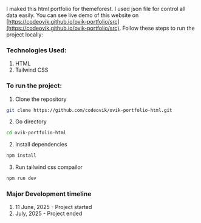 I maked this html portfolio for themeforest. I used json file for control all data easily. You can see live demo of this website on  [https://codeovik.github.io/ovik-portfolio/src](https://codeovik.github.io/ovik-portfolio/src). Follow these steps to run the project locally:

### Technologies Used:
1. HTML
2. Tailwind CSS

### To run the project:
1. Clone the repository
```bash
git clone https://github.com/codeovik/ovik-portfolio-html.git
```
2. Go directory
```bash
cd ovik-portfolio-html
```
2. Install dependencies
```bash
npm install
```
3. Run tailwind css compailor
```bash
npm run dev
```

### Major Development timeline
1. 11 June, 2025 - Project started
2. July, 2025 - Project ended
